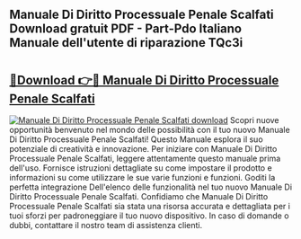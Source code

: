 ## Manuale Di Diritto Processuale Penale Scalfati Download gratuit PDF - Part-Pdo Italiano Manuale dell'utente di riparazione TQc3i

# <h2><a href="http://dfbpmz.blite.top/?on=Manuale+Di+Diritto+Processuale+Penale+Scalfati">🔗Download 👉🔴 Manuale Di Diritto Processuale Penale Scalfati</a></h2>

[![Manuale Di Diritto Processuale Penale Scalfati download](https://i.imgur.com/lujVjoI.png)](http://dfbpmz.blite.top/?on=Manuale+Di+Diritto+Processuale+Penale+Scalfati)
Scopri nuove opportunità benvenuto nel mondo delle possibilità con il tuo nuovo Manuale Di Diritto Processuale Penale Scalfati! Questo Manuale esplora il suo potenziale di creatività e innovazione. Per iniziare con Manuale Di Diritto Processuale Penale Scalfati, leggere attentamente questo manuale prima dell'uso. Fornisce istruzioni dettagliate su come impostare il prodotto e informazioni su come utilizzare le sue varie funzioni e funzioni. Goditi la perfetta integrazione Dell'elenco delle funzionalità nel tuo nuovo Manuale Di Diritto Processuale Penale Scalfati. Confidiamo che Manuale Di Diritto Processuale Penale Scalfati sia stata una risorsa accurata e dettagliata per i tuoi sforzi per padroneggiare il tuo nuovo dispositivo. In caso di domande o dubbi, contattare il nostro team di assistenza clienti.
